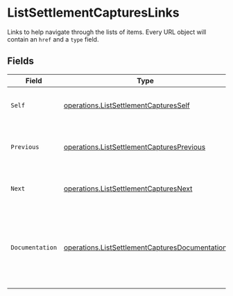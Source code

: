 # ListSettlementCapturesLinks

Links to help navigate through the lists of items. Every URL object will contain an `href` and a `type` field.


## Fields

| Field                                                                                                            | Type                                                                                                             | Required                                                                                                         | Description                                                                                                      |
| ---------------------------------------------------------------------------------------------------------------- | ---------------------------------------------------------------------------------------------------------------- | ---------------------------------------------------------------------------------------------------------------- | ---------------------------------------------------------------------------------------------------------------- |
| `Self`                                                                                                           | [operations.ListSettlementCapturesSelf](../../models/operations/listsettlementcapturesself.md)                   | :heavy_check_mark:                                                                                               | The URL to the current set of items.                                                                             |
| `Previous`                                                                                                       | [operations.ListSettlementCapturesPrevious](../../models/operations/listsettlementcapturesprevious.md)           | :heavy_check_mark:                                                                                               | The previous set of items, if available.                                                                         |
| `Next`                                                                                                           | [operations.ListSettlementCapturesNext](../../models/operations/listsettlementcapturesnext.md)                   | :heavy_check_mark:                                                                                               | The next set of items, if available.                                                                             |
| `Documentation`                                                                                                  | [operations.ListSettlementCapturesDocumentation](../../models/operations/listsettlementcapturesdocumentation.md) | :heavy_check_mark:                                                                                               | In v2 endpoints, URLs are commonly represented as objects with an `href` and `type` field.                       |